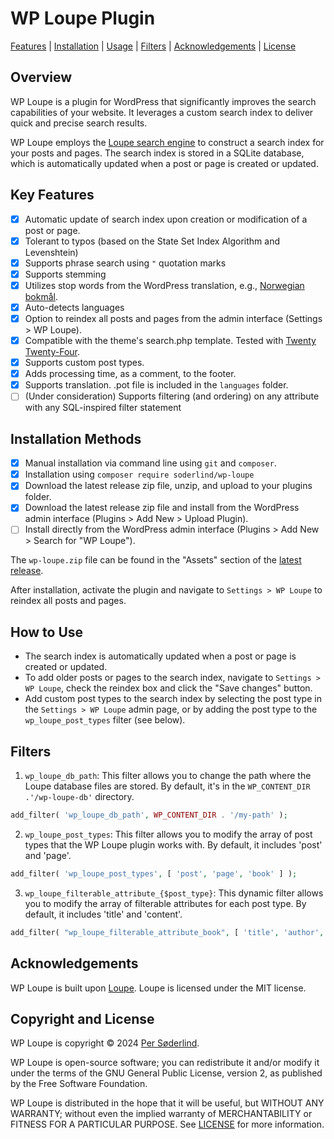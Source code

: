 # WP Loupe Plugin

[Features](#features) | [Installation](#installation) | [Usage](#usage) | [Filters](#filters) | [Acknowledgements](#acknowledgements) | [License](#license)

## Overview

WP Loupe is a plugin for WordPress that significantly improves the search capabilities of your website. It leverages a custom search index to deliver quick and precise search results.

WP Loupe employs the [Loupe search engine](https://github.com/loupe-php/loupe/blob/main/README.md) to construct a search index for your posts and pages. The search index is stored in a SQLite database, which is automatically updated when a post or page is created or updated. 

## Key Features

- [x] Automatic update of search index upon creation or modification of a post or page.
- [x] Tolerant to typos (based on the State Set Index Algorithm and Levenshtein)
- [x] Supports phrase search using `"` quotation marks
- [x] Supports stemming
- [x] Utilizes stop words from the WordPress translation, e.g., [Norwegian bokmål](https://translate.wordpress.org/projects/wp/dev/nb/default/?filters%5Bstatus%5D=either&filters%5Boriginal_id%5D=70980&filters%5Btranslation_id%5D=2917948).
- [x] Auto-detects languages
- [x] Option to reindex all posts and pages from the admin interface (Settings > WP Loupe).
- [x] Compatible with the theme's search.php template. Tested with [Twenty Twenty-Four](https://wordpress.org/themes/twentytwentyfour/).
- [x] Supports custom post types.
- [x] Adds processing time, as a comment, to the footer.
- [x] Supports translation. .pot file is included in the `languages` folder.
- [ ] (Under consideration) Supports filtering (and ordering) on any attribute with any SQL-inspired filter statement

## Installation Methods

- [x] Manual installation via command line using `git` and `composer`.
- [x] Installation using `composer require soderlind/wp-loupe`
- [x] Download the latest release zip file, unzip, and upload to your plugins folder.
- [x] Download the latest release zip file and install from the WordPress admin interface (Plugins > Add New > Upload Plugin).
- [ ] Install directly from the WordPress admin interface (Plugins > Add New > Search for "WP Loupe").

The `wp-loupe.zip` file can be found in the "Assets" section of the [latest release](https://github.com/soderlind/wp-loupe/releases/latest).

After installation, activate the plugin and navigate to `Settings > WP Loupe` to reindex all posts and pages.

## How to Use

- The search index is automatically updated when a post or page is created or updated.
- To add older posts or pages to the search index, navigate to `Settings > WP Loupe`, check the reindex box and click the "Save changes" button.
- Add custom post types to the search index by selecting the post type in the `Settings > WP Loupe` admin page, or by adding the post type to the `wp_loupe_post_types` filter (see below).

## Filters

1. `wp_loupe_db_path`: This filter allows you to change the path where the Loupe database files are stored. By default, it's in the `WP_CONTENT_DIR .'/wp-loupe-db'` directory.

```php
add_filter( 'wp_loupe_db_path', WP_CONTENT_DIR . '/my-path' );
```

2. `wp_loupe_post_types`: This filter allows you to modify the array of post types that the WP Loupe plugin works with. By default, it includes 'post' and 'page'.

```php
add_filter( 'wp_loupe_post_types', [ 'post', 'page', 'book' ] );
```

3. `wp_loupe_filterable_attribute_{$post_type}`: This dynamic filter allows you to modify the array of filterable attributes for each post type. By default, it includes 'title' and 'content'.

```php
add_filter( "wp_loupe_filterable_attribute_book", [ 'title', 'author', 'isbn' ] );
```

## Acknowledgements

WP Loupe is built upon [Loupe](https://github.com/loupe-php/loupe/). Loupe is licensed under the MIT license.

## Copyright and License

WP Loupe is copyright © 2024 [Per Søderlind](http://github.com/soderlind).

WP Loupe is open-source software; you can redistribute it and/or modify it under the terms of the GNU General Public License, version 2, as published by the Free Software Foundation.

WP Loupe is distributed in the hope that it will be useful, but WITHOUT ANY WARRANTY; without even the implied warranty of MERCHANTABILITY or FITNESS FOR A PARTICULAR PURPOSE. See [LICENSE](LICENSE) for more information.
